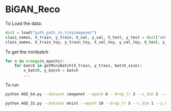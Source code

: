 # BiGAN_Reco
To Load the data:
```python
dict = load("path_path_to_tinyimagenet")
class_names, X_train, y_train, X_val, y_val, X_test, y_test = dict["whole"]
class_names, X_train_toy, y_train_toy, X_val_toy, y_val_toy, X_test, y_test = dict["toy"]

```
To get the minibatch

```python
for n in xrange(n_epochs):
    for batch in getMiniBatch(X_train, y_train, batch_size):
        x_batch, y_batch = batch
        ...
```

To run
```bash
python AGE_64.py --dataset imagenet --epoch 6 --drop_lr 3 --c_dim 3 --z_dim 128 --miu 10 --lamb 500 --g_step 2

python AGE_32.py --dataset mnist --epoch 10 --drop_lr 5 --c_dim 1 --z_dim 10 --miu 10 --lamb 500 --g_step 2
```